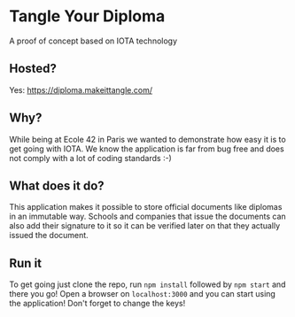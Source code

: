 # Tangle Your Diploma
A proof of concept based on IOTA technology

## Hosted?
Yes: https://diploma.makeittangle.com/

## Why?
While being at Ecole 42 in Paris we wanted to demonstrate how easy it is to get going with IOTA. We know the application is far from bug free and does not comply with a lot of coding standards :-)

## What does it do?
This application makes it possible to store official documents like diplomas in an immutable way. Schools and companies that issue the documents can also add their signature to it so it can be verified later on that they actually issued the document.

## Run it
To get going just clone the repo, run `npm install` followed by `npm start` and there you go! Open a browser on `localhost:3000` and you can start using the application! Don't forget to change the keys!
